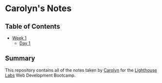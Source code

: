 # Carolyn's Notes

## Table of Contents
* [Week 1](/Users/carolynscobie/lighthouse-web-notes/Week_1)
  * [Day 1](/Week_1/Day_1)

## Summary

This repository contains all of the notes taken by [Carolyn](https://gist.github.com/cascobie) for the [Lighthouse Labs](https://www.lighthouselabs.ca/) Web Development Bootcamp.